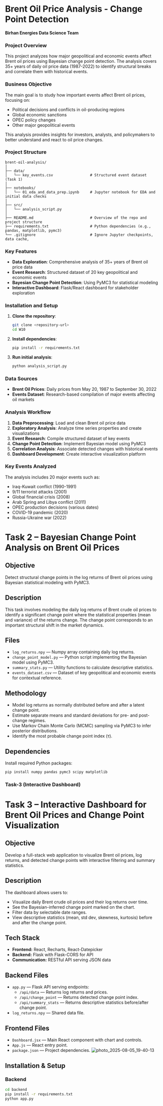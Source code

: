 # Brent Oil Price Analysis - Change Point Detection

**Birhan Energies Data Science Team**

### Project Overview

This project analyzes how major geopolitical and economic events affect Brent oil prices using Bayesian change point detection. The analysis covers 35+ years of daily oil price data (1987-2022) to identify structural breaks and correlate them with historical events.

### Business Objective

The main goal is to study how important events affect Brent oil prices, focusing on:
- Political decisions and conflicts in oil-producing regions
- Global economic sanctions
- OPEC policy changes
- Other major geopolitical events

This analysis provides insights for investors, analysts, and policymakers to better understand and react to oil price changes.

### Project Structure

```
brent-oil-analysis/
│
├── data/
│   └── key_events.csv                 # Structured event dataset (Task 1)
│
├── notebooks/
│   └── 01_eda_and_data_prep.ipynb     # Jupyter notebook for EDA and initial data checks
│
├── src/
│   └── analysis_script.py
│
├── README.md                          # Overview of the repo and project structure
├── requirements.txt                   # Python dependencies (e.g., pandas, matplotlib, pymc3)
└── .gitignore                         # Ignore Jupyter checkpoints, data cache, 
```

### Key Features

- **Data Exploration**: Comprehensive analysis of 35+ years of Brent oil price data
- **Event Research**: Structured dataset of 20 key geopolitical and economic events
- **Bayesian Change Point Detection**: Using PyMC3 for statistical modeling
- **Interactive Dashboard**: Flask/React dashboard for stakeholder exploration

### Installation and Setup

1. **Clone the repository**:
   ```bash
   git clone <repository-url>
   cd W10
   ```

2. **Install dependencies**:
   ```bash
   pip install -r requirements.txt
   ```

3. **Run initial analysis**:
   ```bash
   python analysis_script.py
   ```

### Data Sources

- **Brent Oil Prices**: Daily prices from May 20, 1987 to September 30, 2022
- **Events Dataset**: Research-based compilation of major events affecting oil markets

### Analysis Workflow

1. **Data Preprocessing**: Load and clean Brent oil price data
2. **Exploratory Analysis**: Analyze time series properties and create visualizations
3. **Event Research**: Compile structured dataset of key events
4. **Change Point Detection**: Implement Bayesian model using PyMC3
5. **Correlation Analysis**: Associate detected changes with historical events
6. **Dashboard Development**: Create interactive visualization platform

### Key Events Analyzed

The analysis includes 20 major events such as:
- Iraq-Kuwait conflict (1990-1991)
- 9/11 terrorist attacks (2001)
- Global financial crisis (2008)
- Arab Spring and Libya conflict (2011)
- OPEC production decisions (various dates)
- COVID-19 pandemic (2020)
- Russia-Ukraine war (2022)

# Task 2 – Bayesian Change Point Analysis on Brent Oil Prices

## Objective

Detect structural change points in the log returns of Brent oil prices using Bayesian statistical modeling with PyMC3.

## Description

This task involves modeling the daily log returns of Brent crude oil prices to identify a significant change point where the statistical properties (mean and variance) of the returns change. The change point corresponds to an important structural shift in the market dynamics.

## Files

- `log_returns.npy` — Numpy array containing daily log returns.
- `change_point_model.py` — Python script implementing the Bayesian model using PyMC3.
- `summary_stats.py` — Utility functions to calculate descriptive statistics.
- `events_dataset.csv` — Dataset of key geopolitical and economic events for contextual reference.

## Methodology

- Model log returns as normally distributed before and after a latent change point.
- Estimate separate means and standard deviations for pre- and post-change regimes.
- Use Markov Chain Monte Carlo (MCMC) sampling via PyMC3 to infer posterior distributions.
- Identify the most probable change point index (τ).

## Dependencies

Install required Python packages:

```bash
pip install numpy pandas pymc3 scipy matplotlib
```

### Task-3 (Interactive Dashboard)


# Task 3 – Interactive Dashboard for Brent Oil Prices and Change Point Visualization

## Objective

Develop a full-stack web application to visualize Brent oil prices, log returns, and detected change points with interactive filtering and summary statistics.

## Description

The dashboard allows users to:

- Visualize daily Brent crude oil prices and their log returns over time.
- See the Bayesian-inferred change point marked on the chart.
- Filter data by selectable date ranges.
- View descriptive statistics (mean, std dev, skewness, kurtosis) before and after the change point.

## Tech Stack

- **Frontend:** React, Recharts, React-Datepicker
- **Backend:** Flask with Flask-CORS for API
- **Communication:** RESTful API serving JSON data

## Backend Files

- `app.py` — Flask API serving endpoints:
  - `/api/data` — Returns log returns and prices.
  - `/api/change_point` — Returns detected change point index.
  - `/api/summary_stats` — Returns descriptive statistics before/after change point.
- `log_returns.npy` — Shared data file.

## Frontend Files

- `Dashboard.jsx` — Main React component with chart and controls.
- `App.js` — React entry point.
- `package.json` — Project dependencies.
![photo_2025-08-05_19-40-13](https://github.com/user-attachments/assets/fd430f0b-c62a-4bd6-8588-ab3fce49d03a)


## Installation & Setup

### Backend

```bash
cd backend
pip install -r requirements.txt
python app.py
